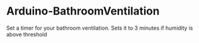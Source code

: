 # Arduino-BathroomVentilation
Set a timer for your bathroom ventilation. Sets it to 3 minutes if humidity is above threshold
